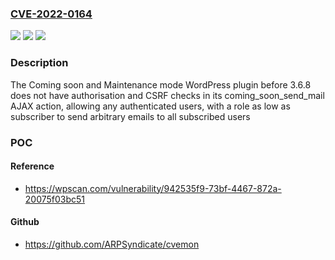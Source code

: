 ### [CVE-2022-0164](https://cve.mitre.org/cgi-bin/cvename.cgi?name=CVE-2022-0164)
![](https://img.shields.io/static/v1?label=Product&message=Coming%20soon%20and%20Maintenance%20mode&color=blue)
![](https://img.shields.io/static/v1?label=Version&message=n%2Fa&color=blue)
![](https://img.shields.io/static/v1?label=Vulnerability&message=CWE-863%20Incorrect%20Authorization&color=brighgreen)

### Description

The Coming soon and Maintenance mode WordPress plugin before 3.6.8 does not have authorisation and CSRF checks in its coming_soon_send_mail AJAX action, allowing any authenticated users, with a role as low as subscriber to send arbitrary emails to all subscribed users

### POC

#### Reference
- https://wpscan.com/vulnerability/942535f9-73bf-4467-872a-20075f03bc51

#### Github
- https://github.com/ARPSyndicate/cvemon

